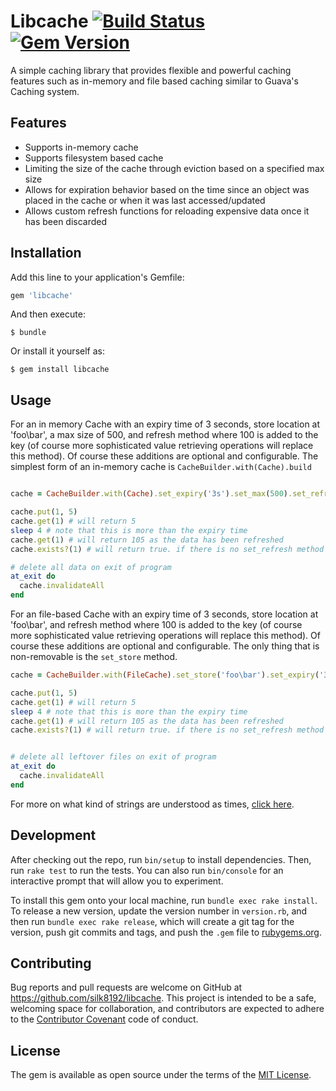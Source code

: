 # Libcache [![Build Status](https://travis-ci.org/silk8192/libcache.svg?branch=master)](https://travis-ci.org/silk8192/libcache) [![Gem Version](https://badge.fury.io/rb/libcache.svg)](https://badge.fury.io/rb/libcache)

A simple caching library that provides flexible and powerful caching features such as in-memory and file based caching similar to Guava's Caching system.

## Features

* Supports in-memory cache
* Supports filesystem based cache
* Limiting the size of the cache through eviction based on a specified max size
* Allows for expiration behavior based on the time since an object was placed in the cache or when it was last accessed/updated
* Allows custom refresh functions for reloading expensive data once it has been discarded 



## Installation

Add this line to your application's Gemfile:

```ruby
gem 'libcache'
```

And then execute:

    $ bundle

Or install it yourself as:

    $ gem install libcache

## Usage

For an in memory Cache with an expiry time of 3 seconds, store location at 'foo\bar', a max size of 500, and refresh method where 100 is added to the key (of course more sophisticated value retrieving operations will replace this method). Of course these additions are optional and configurable. The simplest form of an in-memory cache is ```CacheBuilder.with(Cache).build```
```ruby

cache = CacheBuilder.with(Cache).set_expiry('3s').set_max(500).set_refresh(Proc.new { |key| key + 100 }).build

cache.put(1, 5)
cache.get(1) # will return 5
sleep 4 # note that this is more than the expiry time
cache.get(1) # will return 105 as the data has been refreshed
cache.exists?(1) # will return true. if there is no set_refresh method provided then it will return false

# delete all data on exit of program
at_exit do
  cache.invalidateAll
end

```

For an file-based Cache with an expiry time of 3 seconds, store location at 'foo\bar', and refresh method where 100 is added to the key (of course more sophisticated value retrieving operations will replace this method). Of course these additions are optional and configurable. The only thing that is non-removable is the ```set_store``` method. 
```ruby
cache = CacheBuilder.with(FileCache).set_store('foo\bar').set_expiry('3s').set_expiry('3s').set_max(500).set_refresh(Proc.new { |key| key + 100 }).build

cache.put(1, 5)
cache.get(1) # will return 5
sleep 4 # note that this is more than the expiry time
cache.get(1) # will return 105 as the data has been refreshed
cache.exists?(1) # will return true. if there is no set_refresh method provided then it will return false


# delete all leftover files on exit of program
at_exit do
  cache.invalidateAll
end
```

For more on what kind of strings are understood as times, [click here](https://github.com/jmettraux/rufus-scheduler/blob/two/README.rdoc#the-time-strings-understood-by-rufus-scheduler).

## Development

After checking out the repo, run `bin/setup` to install dependencies. Then, run `rake test` to run the tests. You can also run `bin/console` for an interactive prompt that will allow you to experiment.

To install this gem onto your local machine, run `bundle exec rake install`. To release a new version, update the version number in `version.rb`, and then run `bundle exec rake release`, which will create a git tag for the version, push git commits and tags, and push the `.gem` file to [rubygems.org](https://rubygems.org).

## Contributing

Bug reports and pull requests are welcome on GitHub at https://github.com/silk8192/libcache. This project is intended to be a safe, welcoming space for collaboration, and contributors are expected to adhere to the [Contributor Covenant](http://contributor-covenant.org) code of conduct.


## License

The gem is available as open source under the terms of the [MIT License](http://opensource.org/licenses/MIT).

